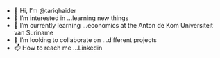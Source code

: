 - 👋 Hi, I’m @tariqhaider
- 👀 I’m interested in ...learning new things
- 🌱 I’m currently learning ...economics at the Anton de Kom Universiteit van Suriname
- 💞️ I’m looking to collaborate on ...different projects
- 📫 How to reach me ...Linkedin

<!---
tariqhaider/tariqhaider is a ✨ special ✨ repository because its `README.md` (this file) appears on your GitHub profile.
You can click the Preview link to take a look at your changes.
--->
